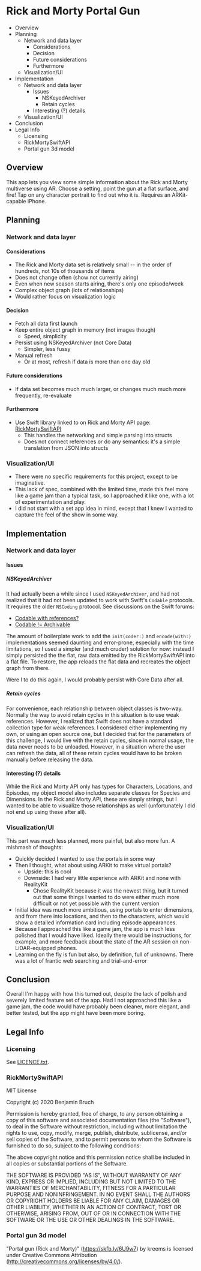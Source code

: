 Rick and Morty Portal Gun
=========================

<!-- MarkdownTOC -->

- Overview
- Planning
    - Network and data layer
        - Considerations
        - Decision
        - Future considerations
        - Furthermore
    - Visualization/UI
- Implementation
    - Network and data layer
        - Issues
            - NSKeyedArchiver
            - Retain cycles
        - Interesting \(?\) details
    - Visualization/UI
- Conclusion
- Legal Info
    - Licensing
    - RickMortySwiftAPI
    - Portal gun 3d model

<!-- /MarkdownTOC -->

Overview
--------

This app lets you view some simple information about the Rick and Morty multiverse using AR. Choose a setting, point the gun at a flat surface, and fire! Tap on any character portrait to find out who it is. Requires an ARKit-capable iPhone.

Planning
--------

### Network and data layer

#### Considerations
* The Rick and Morty data set is relatively small -- in the order of hundreds, not 10s of thousands
  of items
* Does not change often (show not currently airing)
* Even when new season starts airing, there's only one episode/week
* Complex object graph (lots of relationships)
* Would rather focus on visualization logic

#### Decision
* Fetch all data first launch
* Keep entire object graph in memory (not images though)
    * Speed, simplicity
* Persist using NSKeyedArchiver (not Core Data)
    * Simpler, less fussy
* Manual refresh
    * Or at most, refresh if data is more than one day old

#### Future considerations
* If data set becomes much much larger, or changes much much more frequently, re-evaluate

#### Furthermore
* Use Swift library linked to on Rick and Morty API page: [RickMortySwiftAPI](https://github.com/benjaminbruch/Rick-and-Morty-Swift-API)
    * This handles the networking and simple parsing into structs
    * Does not connect references or do any semantics: it's a simple translation from JSON into structs

### Visualization/UI

* There were no specific requirements for this project, except to be imaginative.
* This lack of spec, combined with the limited time, made this feel more like a game jam than a
  typical task, so I approached it like one, with a lot of experimentation and play.
* I did not start with a set app idea in mind, except that I knew I wanted to capture the feel of
  the show in some way.

Implementation
--------------

### Network and data layer

#### Issues

##### NSKeyedArchiver

It had actually been a while since I used `NSKeyedArchiver`, and had not realized that it had not
been updated to work with Swift's `Codable` protocols. It requires the older `NSCoding` protocol.
See discussions on the Swift forums:

- [Codable with references?](https://forums.swift.org/t/codable-with-references/13885)
- [Codable != Archivable](https://forums.swift.org/t/codable-archivable/11414/5)

The amount of boilerplate work to add the `init(coder:)` and `encode(with:)` implementations seemed
daunting and error-prone, especially with the time limitations, so I used a simpler (and much
cruder) solution for now: instead I simply persisted the the flat, raw data emitted by the
RickMortySwiftAPI into a flat file. To restore, the app reloads the flat data and recreates the
object graph from there.

Were I to do this again, I would probably persist with Core Data after all.

##### Retain cycles

For convenience, each relationship between object classes is two-way. Normally the way to avoid
retain cycles in this situation is to use weak references. However, I realized that Swift does not
have a standard collection type for weak references. I considered either implementing my own, or
using an open source one, but I decided that for the parameters of this challenge, I would live
with the retain cycles, since in normal usage, the data never needs to be unloaded. However, in a
situation where the user can refresh the data, all of these retain cycles would have to be broken
manually before releasing the data.

#### Interesting (?) details

While the Rick and Morty API only has types for Characters, Locations, and Episodes, my object
model also includes separate classes for Species and Dimensions. In the Rick and Morty API, these
are simply strings, but I wanted to be able to visualize those relationships as well (unfortunately
I did not end up using these after all).

### Visualization/UI

This part was much less planned, more painful, but also more fun. A mishmash of thoughts:

- Quickly decided I wanted to use the portals in some way
- Then I thought, what about using ARKit to make virtual portals?
    - Upside: this is cool
    - Downside: I had very little experience with ARKit and none with RealityKit
        - Chose RealityKit because it was the newest thing, but it turned out that some things I
          wanted to do were either much more difficult or not yet possible with the current version
- Initial idea was much more ambitious, using portals to enter dimensions, and from there into
  locations, and then to the characters, which would show a detailed information card including
  episode appearances.
- Because I approached this like a game jam, the app is much less polished that I would have liked.
  Ideally there would be instructions, for example, and more feedback about the state of the AR
  session on non-LiDAR-equipped phones.
- Learning on the fly is fun but also, by definition, full of unknowns. There was a lot of frantic
  web searching and trial-and-error

Conclusion
----------

Overall I'm happy with how this turned out, despite the lack of polish and severely limited feature
set of the app. Had I not approached this like a game jam, the code would have probably been
cleaner, more elegant, and better tested, but the app might have been more boring.

Legal Info
----------

### Licensing

See [LICENCE.txt](./LICENCE.txt).

### RickMortySwiftAPI

MIT License

Copyright (c) 2020 Benjamin Bruch

Permission is hereby granted, free of charge, to any person obtaining a copy
of this software and associated documentation files (the "Software"), to deal
in the Software without restriction, including without limitation the rights
to use, copy, modify, merge, publish, distribute, sublicense, and/or sell
copies of the Software, and to permit persons to whom the Software is
furnished to do so, subject to the following conditions:

The above copyright notice and this permission notice shall be included in all
copies or substantial portions of the Software.

THE SOFTWARE IS PROVIDED "AS IS", WITHOUT WARRANTY OF ANY KIND, EXPRESS OR
IMPLIED, INCLUDING BUT NOT LIMITED TO THE WARRANTIES OF MERCHANTABILITY,
FITNESS FOR A PARTICULAR PURPOSE AND NONINFRINGEMENT. IN NO EVENT SHALL THE
AUTHORS OR COPYRIGHT HOLDERS BE LIABLE FOR ANY CLAIM, DAMAGES OR OTHER
LIABILITY, WHETHER IN AN ACTION OF CONTRACT, TORT OR OTHERWISE, ARISING FROM,
OUT OF OR IN CONNECTION WITH THE SOFTWARE OR THE USE OR OTHER DEALINGS IN THE
SOFTWARE.

### Portal gun 3d model

"Portal gun (Rick and Morty)" (https://skfb.ly/6U9w7) by kreems is licensed under Creative Commons Attribution (http://creativecommons.org/licenses/by/4.0/).

